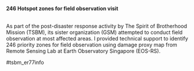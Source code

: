 **246 Hotspot zones for field observation visit**

<br>As part of the post-disaster response activity by The Spirit of Brotherhood Mission (TSBM), its sister organization (GSM) attempted to conduct field observation at most affected areas. I provided technical support to identify 246 priority zones for field observation using damage proxy map from Remote Sensing Lab at Earth Observatory Singapore (EOS-RS). 

#tsbm_er77info
